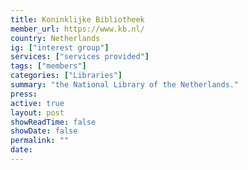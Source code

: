 ```yaml
---
title: Koninklijke Bibliotheek
member_url: https://www.kb.nl/
country: Netherlands
ig: ["interest group"] 
services: ["services provided"] 
tags: ["members"]
categories: ["Libraries"]
summary: "the National Library of the Netherlands."
press: 
active: true
layout: post
showReadTime: false
showDate: false
permalink: ""
date: 
---
```

